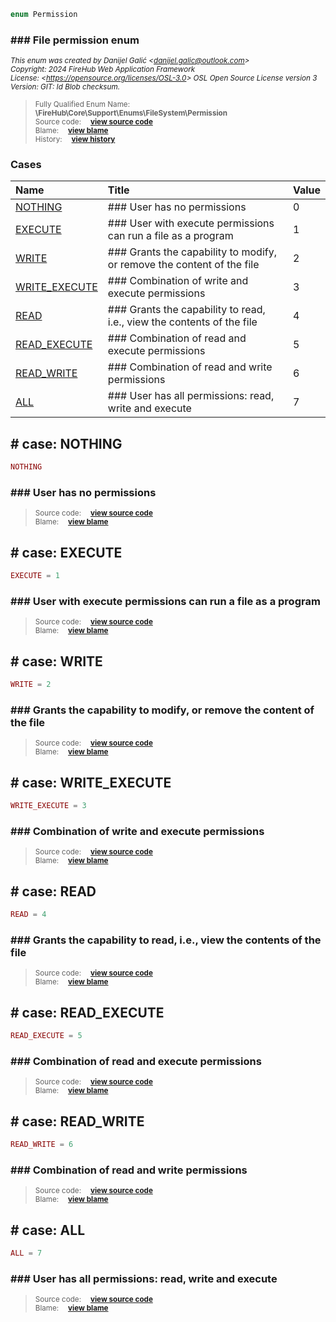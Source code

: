 ```php
enum Permission
```











### ### File permission enum



<sub>_This enum was created by Danijel Galić &lt;danijel.galic@outlook.com&gt;_</sub><br/><sub>_Copyright: 2024 FireHub Web Application Framework_</sub><br/><sub>_License: &lt;https://opensource.org/licenses/OSL-3.0&gt; OSL Open Source License version 3_</sub><br/><sub>_Version: GIT: $Id$ Blob checksum._</sub>

><sub>Fully Qualified Enum Name:  **\FireHub\Core\Support\Enums\FileSystem\Permission**</sub><br/>
    <sub>Source code:  **[view source code](https://github.com/The-FireHub-Project/Core/blob/develop-pre-alpha-m1/src/support/enums/filesystem/firehub.Permission.php#L21)**</sub><br/>
        <sub>Blame:  **[view blame](https://github.com/The-FireHub-Project/Core/blame/develop-pre-alpha-m1/src/support/enums/filesystem/firehub.Permission.php)**</sub><br/>
        <sub>History:  **[view history](https://github.com/The-FireHub-Project/Core/commits/develop-pre-alpha-m1/src/support/enums/filesystem/firehub.Permission.php)**</sub>


### Cases
| Name | Title | Value |
|:-----|:------|:------|
|<a href="#nothing">NOTHING</a>|### User has no permissions|0|
|<a href="#execute">EXECUTE</a>|### User with execute permissions can run a file as a program|1|
|<a href="#write">WRITE</a>|### Grants the capability to modify, or remove the content of the file|2|
|<a href="#write_execute">WRITE_EXECUTE</a>|### Combination of write and execute permissions|3|
|<a href="#read">READ</a>|### Grants the capability to read, i.e., view the contents of the file|4|
|<a href="#read_execute">READ_EXECUTE</a>|### Combination of read and execute permissions|5|
|<a href="#read_write">READ_WRITE</a>|### Combination of read and write permissions|6|
|<a href="#all">ALL</a>|### User has all permissions: read, write and execute|7|

<h2><a name="nothing"># case: NOTHING</a></h2>

```php
NOTHING
```





### ### User has no permissions



><sub>Source code:  **[view source code](https://github.com/The-FireHub-Project/Core/blob/develop-pre-alpha-m1/src/support/enums/filesystem/firehub.Permission.php#L27)**</sub><br/>
        <sub>Blame:  **[view blame](https://github.com/The-FireHub-Project/Core/blame/develop-pre-alpha-m1/src/support/enums/filesystem/firehub.Permission.php#L27)**</sub>
<h2><a name="execute"># case: EXECUTE</a></h2>

```php
EXECUTE = 1
```





### ### User with execute permissions can run a file as a program



><sub>Source code:  **[view source code](https://github.com/The-FireHub-Project/Core/blob/develop-pre-alpha-m1/src/support/enums/filesystem/firehub.Permission.php#L33)**</sub><br/>
        <sub>Blame:  **[view blame](https://github.com/The-FireHub-Project/Core/blame/develop-pre-alpha-m1/src/support/enums/filesystem/firehub.Permission.php#L33)**</sub>
<h2><a name="write"># case: WRITE</a></h2>

```php
WRITE = 2
```





### ### Grants the capability to modify, or remove the content of the file



><sub>Source code:  **[view source code](https://github.com/The-FireHub-Project/Core/blob/develop-pre-alpha-m1/src/support/enums/filesystem/firehub.Permission.php#L39)**</sub><br/>
        <sub>Blame:  **[view blame](https://github.com/The-FireHub-Project/Core/blame/develop-pre-alpha-m1/src/support/enums/filesystem/firehub.Permission.php#L39)**</sub>
<h2><a name="write_execute"># case: WRITE_EXECUTE</a></h2>

```php
WRITE_EXECUTE = 3
```





### ### Combination of write and execute permissions



><sub>Source code:  **[view source code](https://github.com/The-FireHub-Project/Core/blob/develop-pre-alpha-m1/src/support/enums/filesystem/firehub.Permission.php#L45)**</sub><br/>
        <sub>Blame:  **[view blame](https://github.com/The-FireHub-Project/Core/blame/develop-pre-alpha-m1/src/support/enums/filesystem/firehub.Permission.php#L45)**</sub>
<h2><a name="read"># case: READ</a></h2>

```php
READ = 4
```





### ### Grants the capability to read, i.e., view the contents of the file



><sub>Source code:  **[view source code](https://github.com/The-FireHub-Project/Core/blob/develop-pre-alpha-m1/src/support/enums/filesystem/firehub.Permission.php#L51)**</sub><br/>
        <sub>Blame:  **[view blame](https://github.com/The-FireHub-Project/Core/blame/develop-pre-alpha-m1/src/support/enums/filesystem/firehub.Permission.php#L51)**</sub>
<h2><a name="read_execute"># case: READ_EXECUTE</a></h2>

```php
READ_EXECUTE = 5
```





### ### Combination of read and execute permissions



><sub>Source code:  **[view source code](https://github.com/The-FireHub-Project/Core/blob/develop-pre-alpha-m1/src/support/enums/filesystem/firehub.Permission.php#L57)**</sub><br/>
        <sub>Blame:  **[view blame](https://github.com/The-FireHub-Project/Core/blame/develop-pre-alpha-m1/src/support/enums/filesystem/firehub.Permission.php#L57)**</sub>
<h2><a name="read_write"># case: READ_WRITE</a></h2>

```php
READ_WRITE = 6
```





### ### Combination of read and write permissions



><sub>Source code:  **[view source code](https://github.com/The-FireHub-Project/Core/blob/develop-pre-alpha-m1/src/support/enums/filesystem/firehub.Permission.php#L63)**</sub><br/>
        <sub>Blame:  **[view blame](https://github.com/The-FireHub-Project/Core/blame/develop-pre-alpha-m1/src/support/enums/filesystem/firehub.Permission.php#L63)**</sub>
<h2><a name="all"># case: ALL</a></h2>

```php
ALL = 7
```





### ### User has all permissions: read, write and execute



><sub>Source code:  **[view source code](https://github.com/The-FireHub-Project/Core/blob/develop-pre-alpha-m1/src/support/enums/filesystem/firehub.Permission.php#L69)**</sub><br/>
        <sub>Blame:  **[view blame](https://github.com/The-FireHub-Project/Core/blame/develop-pre-alpha-m1/src/support/enums/filesystem/firehub.Permission.php#L69)**</sub>